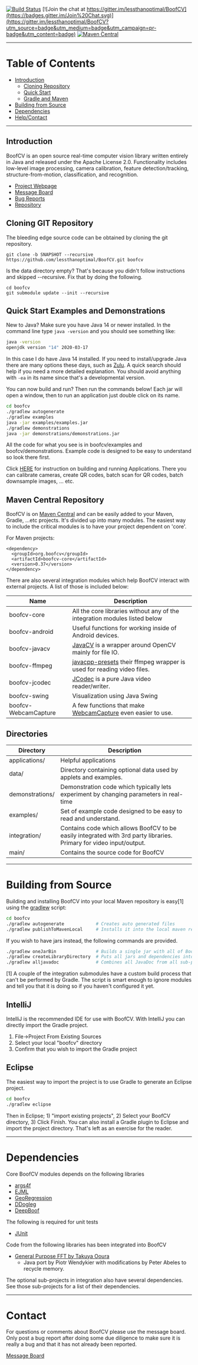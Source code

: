 [![Build Status](https://github.com/lessthanoptimal/BoofCV/actions/workflows/gradle.yml/badge.svg)](https://github.com/lessthanoptimal/BoofCV/actions/workflows/gradle.yml)
[![Join the chat at https://gitter.im/lessthanoptimal/BoofCV](https://badges.gitter.im/Join%20Chat.svg)](https://gitter.im/lessthanoptimal/BoofCV?utm_source=badge&utm_medium=badge&utm_campaign=pr-badge&utm_content=badge)
[![Maven Central](https://img.shields.io/maven-central/v/org.boofcv/boofcv-core.svg)](https://maven-badges.herokuapp.com/maven-central/org.boofcv/boofcv-core)

------------------------------------------------------
# Table of Contents

* [Introduction](#introduction)
  * [Cloning Repository](#cloning-git-repository)
  * [Quick Start](#quick-start-examples-and-demonstrations)
  * [Gradle and Maven](#adding-to-gradle-and-maven-projects)
* [Building from Source](#building-from-source)
* [Dependencies](#dependencies)
* [Help/Contact](#contact)

------------------------------------------------------
## Introduction

BoofCV is an open source real-time computer vision library written entirely in Java and released under the Apache License 2.0.  Functionality includes low-level image processing, camera calibration, feature detection/tracking, structure-from-motion, classification, and recognition.

- [ Project Webpage ]( http://boofcv.org                                  )
- [ Message Board   ]( https://groups.google.com/group/boofcv             )
- [ Bug Reports     ]( https://github.com/lessthanoptimal/BoofCV/issues   )
- [ Repository      ]( https://github.com/lessthanoptimal/BoofCV          )

## Cloning GIT Repository

The bleeding edge source code can be obtained by cloning the git repository.

```
git clone -b SNAPSHOT --recursive https://github.com/lessthanoptimal/BoofCV.git boofcv
```

Is the data directory empty?  That's because you didn't follow instructions and skipped --recursive.  Fix that by doing the following.
```
cd boofcv
git submodule update --init --recursive
```

## Quick Start Examples and Demonstrations
New to Java? Make sure you have Java 14 or newer installed. In the command line type `java -version` and you should see something like:
```bash
java -version
openjdk version "14" 2020-03-17
```
In this case I do have Java 14 installed. If you need to install/upgrade Java there are many options these days, such as [Zulu](https://www.azul.com/downloads/zulu-community/?package=jdk). A quick search should help if you need a more detailed explanation. You should avoid anything with `-ea` in its name since that's a developmental version.

You can now build and run?  Then run the commands below!  Each jar will open a window, then to run an application just double click on its name.

```bash
cd boofcv
./gradlew autogenerate
./gradlew examples
java -jar examples/examples.jar
./gradlew demonstrations
java -jar demonstrations/demonstrations.jar
```

All the code for what you see is in boofcv/examples and boofcv/demonstrations.  Example code is designed to be easy to understand so look there first.

Click [HERE](applications/readme.md) for instruction on building and running Applications.
There you can calibrate cameras, create QR codes, batch scan for QR codes, batch downsample images, ... etc.

## Maven Central Repository

BoofCV is on [Maven Central](http://search.maven.org/) and can be easily added to your Maven, Gradle, ...etc projects.  It's divided up into many modules.  The easiest way to include the critical modules is to have your project dependent on 'core'.

For Maven projects:
```
<dependency>
  <groupId>org.boofcv</groupId>
  <artifactId>boofcv-core</artifactId>
  <version>0.37</version>
</dependency>
```

There are also several integration modules which help BoofCV interact with external projects.  A list of those is included below:

|     Name             |                 Description
|----------------------|-------------------------------------------------------------------------------------
| boofcv-core          | All the core libraries without any of the integration modules listed below
| boofcv-android       | Useful functions for working inside of Android devices.
| boofcv-javacv        | [JavaCV](https://github.com/bytedeco/javacv) is a wrapper around OpenCV mainly for file IO.
| boofcv-ffmpeg        | [javacpp-presets](https://github.com/bytedeco/javacpp-presets) their ffmpeg wrapper is used for reading video files.
| boofcv-jcodec        | [JCodec](http://jcodec.org/) is a pure Java video reader/writer.
| boofcv-swing         | Visualization using Java Swing
| boofcv-WebcamCapture | A few functions that make [WebcamCapture](http://webcam-capture.sarxos.pl/) even easier to use.

## Directories

| Directory       | Description
|-----------------|-------------------------------------------------------------------------------------
| applications/   | Helpful applications
| data/           | Directory containing optional data used by applets and examples.
| demonstrations/ | Demonstration code which typically lets experiment by changing parameters in real-time
| examples/       | Set of example code designed to be easy to read and understand.
| integration/    | Contains code which allows BoofCV to be easily integrated with 3rd party libraries.  Primary for video input/output.
| main/           | Contains the source code for BoofCV

------------------------------------
# Building from Source

Building and installing BoofCV into your local Maven repository is easy[1] using the [gradlew](https://docs.gradle.org/current/userguide/gradle_wrapper.html) script:
```bash
cd boofcv
./gradlew autogenerate            # Creates auto generated files
./gradlew publishToMavenLocal     # Installs it into the local maven repository 
```
If you wish to have jars instead, the following commands are provided.
```bash
./gradlew oneJarBin               # Builds a single jar with all of BoofCV in it
./gradlew createLibraryDirectory  # Puts all jars and dependencies into boofcv/library
./gradlew alljavadoc              # Combines all JavaDoc from all sub-projects into a single set
```


[1] A couple of the integration submodules have a custom build process that can't be performed by Gradle.  The script is smart enough to ignore modules and tell you that it is doing so if you haven't configured it yet.

## IntelliJ

IntelliJ is the recommended IDE for use with BoofCV.  With IntelliJ you can directly import the Gradle project.  

1. File->Project From Existing Sources
2. Select your local "boofcv" directory
3. Confirm that you wish to import the Gradle project

## Eclipse

The easiest way to import the project is to use Gradle to generate an Eclipse project.

```bash
cd boofcv
./gradlew eclipse
```
Then in Eclipse; 1) "import existing projects", 2) Select your BoofCV directory, 3) Click Finish.  You can also install a Gradle plugin to Eclipse and import the project directory.  That's left as an exercise for the reader.

-----------------------------------------------------------
# Dependencies

Core BoofCV modules depends on the following libraries

- [ args4f        ]( http://args4j.kohsuke.org/)
- [ EJML          ]( http://code.google.com/p/efficient-java-matrix-library )
- [ GeoRegression ]( http://georegression.org )
- [ DDogleg       ]( http://ddogleg.org)
- [ DeepBoof      ]( https://github.com/lessthanoptimal/DeepBoof)

The following is required for unit tests

- [ JUnit   ]( http://junit.sourceforge.net/)

Code from the following libraries has been integrated into BoofCV

- [General Purpose FFT by Takuya Ooura](http://www.kurims.kyoto-u.ac.jp/~ooura/fft.html)
  * Java port by Piotr Wendykier with modifications by Peter Abeles to recycle memory.
  
The optional sub-projects in integration also have several dependencies. See those sub-projects for a list of their dependencies.

------------------------------------
# Contact

For questions or comments about BoofCV please use the message board.  Only post a bug report after doing some due diligence to make sure it is really a bug and that it has not already been reported.

[Message Board](http://groups.google.com/group/boofcv)
